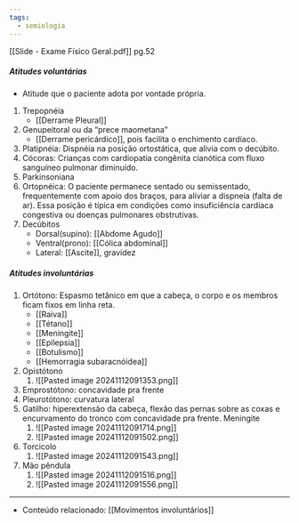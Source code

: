 ```yaml
---
tags:
  - semiologia
---
```

[[Slide - Exame Físico Geral.pdf]] pg.52

##### Atitudes voluntárias
- Atitude que o paciente adota por vontade própria. 
1. Trepopnéia
	* [[Derrame Pleural]]
2. Genupeitoral ou da “prece maometana”
	* [[Derrame pericárdico]], pois facilita o enchimento cardíaco.
3. Platipnéia: Dispnéia na posição ortostática, que alivia com o decúbito.
4. Cócoras: Crianças com cardiopatia congênita cianótica com fluxo sanguíneo pulmonar diminuído. 
5. Parkinsoniana
6. Ortopnéica: O paciente permanece sentado ou semissentado, frequentemente com apoio dos braços, para aliviar a dispneia (falta de ar). Essa posição é típica em condições como insuficiência cardíaca congestiva ou doenças pulmonares obstrutivas.
7.  Decúbitos
	- Dorsal(supino): [[Abdome Agudo]]
	- Ventral(prono): [[Cólica abdominal]]
	- Lateral: [[Ascite]], gravidez 

##### Atitudes involuntárias
1. Ortótono: Espasmo tetânico em que a cabeça, o corpo e os membros ficam fixos em linha reta.
	* [[Raiva]]
	* [[Tétano]]
	* [[Meningite]]
	* [[Epilepsia]]
	* [[Botulismo]]
	* [[Hemorragia subaracnóidea]]
2. Opistótono
	1. ![[Pasted image 20241112091353.png]]
3. Emprostótono: concavidade pra frente
4. Pleurotótono: curvatura lateral
5. Gatilho: hiperextensão da cabeça, flexão das pernas sobre as coxas e encurvamento do tronco com concavidade pra frente. Meningite
	1. ![[Pasted image 20241112091714.png]]
	2. ![[Pasted image 20241112091502.png]]
6. Torcicolo
	1. ![[Pasted image 20241112091543.png]]
7. Mão pêndula
	1. ![[Pasted image 20241112091516.png]]
	2. ![[Pasted image 20241112091556.png]]

---
- Conteúdo relacionado: [[Movimentos involuntários]]